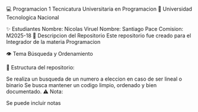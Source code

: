 💻 Programacion 1
Tecnicatura Universitaria en Programacion
📍 Universidad Tecnologica Nacional

✨ Estudiantes
Nombre: Nicolas Viruel
Nombre: Santiago Pace
Comision: M2025-18
📂 Descripcion del Repositorio
Este repositorio fue creado para el Integrador de la materia Programacion

👁️ Tema
Búsqueda y Ordenamiento

📌 Estructura del repositorio:

Se realiza un busqueda de un numero a eleccion en caso de ser lineal o binario
Se busca mantener un codigo limpio, ordenado y bien documentado.
⚠️ Nota:

Se puede incluir notas
